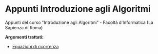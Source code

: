 # Appunti Introduzione agli Algoritmi 

Appunti del corso "Introduzione agli Algoritmi" - Facoltà d'Informatica (La Sapienza di Roma) 

**Argomenti trattati:**

- [Equazioni di ricorrenza](eq_di_ricorrenza.pdf) 
